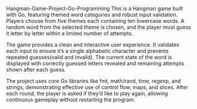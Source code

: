 Hangman-Game-Project-Go-Programming
This is a Hangman game built with Go, featuring themed word categories and robust input validation. Players choose from five themes each containing ten lowercase words. A random word from the selected theme is chosen, and the player must guess it letter by letter within a limited number of attempts.

The game provides a clean and interactive user experience. It validates each input to ensure it’s a single alphabetic character and prevents repeated guesses(valid and invalid). The current state of the word is displayed with correctly guessed letters revealed and remaining attempts shown after each guess.

The project uses core Go libraries like fmt, math/rand, time, regexp, and strings, demonstrating effective use of control flow, maps, and slices. After each round, the player is asked if they’d like to play again, allowing continuous gameplay without restarting the program.

